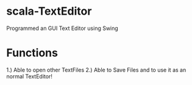 # scala-TextEditor
Programmed an GUI Text Editor using Swing

# Functions
1.) Able to open other TextFiles
2.) Able to Save Files and to use it as an normal TextEditor!
